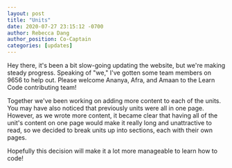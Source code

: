 ```yaml
---
layout: post
title: "Units"
date: 2020-07-27 23:15:12 -0700
author: Rebecca Dang
author_position: Co-Captain
categories: [updates]
---
```

Hey there, it's been a bit slow-going updating the website, but
we're making steady progress. Speaking of "we," I've gotten some
team members on 9656 to help out. Please welcome Ananya, Afra, and Amaan
to the Learn Code contributing team!

Together we've been working on adding more content to each of the units.
You may have also noticed that previously units were all in one page.
However, as we wrote more content, it became clear that having all of the
unit's content on one page would make it really long and unattractive to read,
so we decided to break units up into sections, each with their own pages.

Hopefully this decision will make it a lot more manageable to learn how to code!